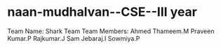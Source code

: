 # naan-mudhalvan--CSE--III year
Team Name: Shark Team
Team Members:
Ahmed Thameem.M
Praveen Kumar.P
Rajkumar.J
Sam Jebaraj.I
Sowmiya.P
